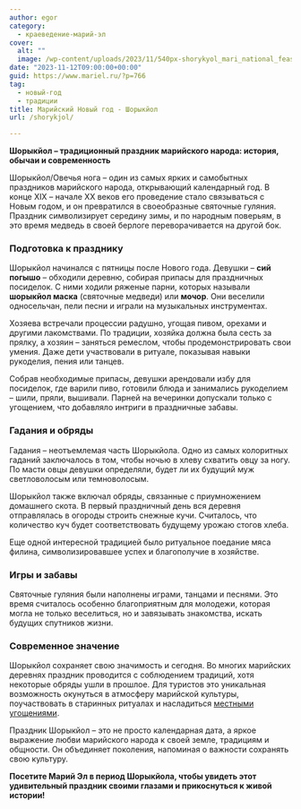 ```yaml
---
author: egor
category:
  - краеведение-марий-эл
cover:
  alt: ""
  image: /wp-content/uploads/2023/11/540px-shorykyol_mari_national_feast.jpg
date: "2023-11-12T09:00:00+00:00"
guid: https://www.mariel.ru/?p=766
tag:
  - новый-год
  - традиции
title: Марийский Новый год - Шорыкйол
url: /shorykjol/

---
```

**Шорыкйол – традиционный праздник марийского народа: история, обычаи и современность**

Шорыкйол/Овечья нога – один из самых ярких и самобытных праздников марийского народа, открывающий календарный год. В конце XIX – начале XX веков его проведение стало связываться с Новым годом, и он превратился в своеобразные святочные гуляния. Праздник символизирует середину зимы, и по народным поверьям, в это время медведь в своей берлоге переворачивается на другой бок.

### **Подготовка к празднику**

Шорыкйол начинался с пятницы после Нового года. Девушки – **сий погышо** – обходили деревню, собирая припасы для праздничных посиделок. С ними ходили ряженые парни, которых называли **шорыкйол маска** (святочные медведи) или **мочор**. Они веселили односельчан, пели песни и играли на музыкальных инструментах.

Хозяева встречали процессии радушно, угощая пивом, орехами и другими лакомствами. По традиции, хозяйка должна была сесть за прялку, а хозяин – заняться ремеслом, чтобы продемонстрировать свои умения. Даже дети участвовали в ритуале, показывая навыки рукоделия, пения или танцев.

Собрав необходимые припасы, девушки арендовали избу для посиделок, где варили пиво, готовили блюда и занимались рукоделием – шили, пряли, вышивали. Парней на вечеринки допускали только с угощением, что добавляло интриги в праздничные забавы.

### **Гадания и обряды**

Гадания – неотъемлемая часть Шорыкйола. Одно из самых колоритных гаданий заключалось в том, чтобы ночью в хлеву схватить овцу за ногу. По масти овцы девушки определяли, будет ли их будущий муж светловолосым или темноволосым.

Шорыкйол также включал обряды, связанные с приумножением домашнего скота. В первый праздничный день вся деревня отправлялась в огороды строить снежные кучи. Считалось, что количество куч будет соответствовать будущему урожаю стогов хлеба.

Еще одной интересной традицией было ритуальное поедание мяса филина, символизировавшее успех и благополучие в хозяйстве.

### **Игры и забавы**

Святочные гуляния были наполнены играми, танцами и песнями. Это время считалось особенно благоприятным для молодежи, которая могла не только веселиться, но и завязывать знакомства, искать будущих спутников жизни.

### **Современное значение**

Шорыкйол сохраняет свою значимость и сегодня. Во многих марийских деревнях праздник проводится с соблюдением традиций, хотя некоторые обряды ушли в прошлое. Для туристов это уникальная возможность окунуться в атмосферу марийской культуры, поучаствовать в старинных ритуалах и насладиться [местными угощениями](/kovdntan-shur/).

Праздник Шорыкйол – это не просто календарная дата, а яркое выражение любви марийского народа к своей земле, традициям и общности. Он объединяет поколения, напоминая о важности сохранять свою культуру.

**Посетите Марий Эл в период Шорыкйола, чтобы увидеть этот удивительный праздник своими глазами и прикоснуться к живой истории!**
